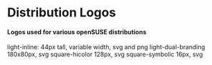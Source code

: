 # Distribution Logos
#### Logos used for various openSUSE distributions

light-inline: 44px tall, variable width, svg and png
light-dual-branding 180x80px, svg
square-hicolor 128px, svg
square-symbolic 16px, svg
